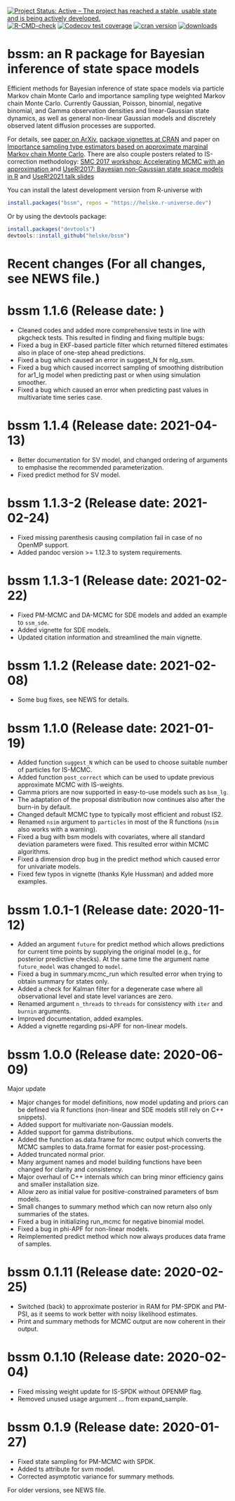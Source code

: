 [![Project Status: Active – The project has reached a stable, usable state and is being actively developed.](https://www.repostatus.org/badges/latest/active.svg)](https://www.repostatus.org/#active)
[![R-CMD-check](https://github.com/helske/bssm/workflows/R-CMD-check/badge.svg)](https://github.com/helske/bssm/actions)
[![Codecov test coverage](https://codecov.io/gh/helske/bssm/branch/master/graph/badge.svg)](https://codecov.io/gh/helske/bssm?branch=master)
[![cran version](http://www.r-pkg.org/badges/version/bssm)](http://cran.r-project.org/package=bssm)
[![downloads](http://cranlogs.r-pkg.org/badges/bssm)](http://cranlogs.r-pkg.org/badges/bssm)



bssm: an R package for Bayesian inference of state space models
==========================================================================

Efficient methods for Bayesian inference of state space models via particle Markov 
chain Monte Carlo and importance sampling type weighted Markov chain Monte Carlo. 
Currently Gaussian, Poisson, binomial, negative binomial, and Gamma observation densities 
and linear-Gaussian state dynamics, as well as general non-linear Gaussian models and discretely observed latent diffusion processes are supported.

For details, see [paper on ArXiv](https://arxiv.org/abs/2101.08492), [package vignettes at CRAN](https://cran.r-project.org/web/packages/bssm/index.html) and paper on [Importance sampling type estimators based on approximate marginal Markov chain Monte Carlo](https://onlinelibrary.wiley.com/doi/abs/10.1111/sjos.12492). There are also couple posters related to IS-correction methodology: [SMC 2017 workshop: Accelerating MCMC with an approximation ](http://users.jyu.fi/~jovetale/posters/SMC2017) and [UseR!2017: Bayesian non-Gaussian state space models in R](http://users.jyu.fi/~jovetale/posters/user2017.pdf) and [UseR!2021 talk slides](https://jounihelske.netlify.app/talk/user2021/)

You can install the latest development version from R-universe with 

```R
install.packages("bssm", repos = "https://helske.r-universe.dev")
```

Or by using the devtools package:

```R
install.packages("devtools")
devtools::install_github("helske/bssm")
```

Recent changes (For all changes, see NEWS file.)
==========================================================================

bssm 1.1.6 (Release date: )
==============
   * Cleaned codes and added more comprehensive tests in line with pkgcheck 
     tests. This resulted in finding and fixing multiple bugs:
   * Fixed a bug in EKF-based particle filter which returned filtered estimates 
     also in place of one-step ahead predictions.
   * Fixed a bug which caused an error in suggest_N for nlg_ssm.
   * Fixed a bug which caused incorrect sampling of smoothing distribution for 
     ar1_lg model when predicting past or when using simulation smoother.
   * Fixed a bug which caused an error when predicting past values in 
     multivariate time series case.
   
bssm 1.1.4 (Release date: 2021-04-13)
==============
   * Better documentation for SV model, and changed ordering of arguments to emphasise the 
     recommended parameterization.
   * Fixed predict method for SV model.
     
bssm 1.1.3-2 (Release date: 2021-02-24)
==============
   * Fixed missing parenthesis causing compilation fail in case of no OpenMP support.
   * Added pandoc version >= 1.12.3 to system requirements.
   
bssm 1.1.3-1 (Release date: 2021-02-22)
==============
   * Fixed PM-MCMC and DA-MCMC for SDE models and added an example to `ssm_sde`.
   * Added vignette for SDE models.
   * Updated citation information and streamlined the main vignette.
   
bssm 1.1.2 (Release date: 2021-02-08)
==============
   * Some bug fixes, see NEWS for details.

bssm 1.1.0 (Release date: 2021-01-19)
==============

   * Added function `suggest_N` which can be used to choose 
     suitable number of particles for IS-MCMC.
   * Added function `post_correct` which can be used to update 
     previous approximate MCMC with IS-weights.
   * Gamma priors are now supported in easy-to-use models such as `bsm_lg`. 
   * The adaptation of the proposal distribution now continues also after the burn-in by default. 
   * Changed default MCMC type to typically most efficient and robust IS2.
   * Renamed `nsim` argument to `particles` in most of the R functions (`nsim` also works with a warning).
   * Fixed a bug with bsm models with covariates, where all standard deviation parameters were fixed. 
     This resulted error within MCMC algorithms.
   * Fixed a dimension drop bug in the predict method which caused error for univariate models.
   * Fixed few typos in vignette (thanks Kyle Hussman) and added more examples.
   
bssm 1.0.1-1 (Release date: 2020-11-12)
==============

  * Added an argument `future` for predict method which allows 
    predictions for current time points by supplying the original model 
    (e.g., for posterior predictive checks). 
    At the same time the argument name `future_model` was changed to `model`.
  * Fixed a bug in summary.mcmc_run which resulted error when 
    trying to obtain summary for states only.
  * Added a check for Kalman filter for a degenerate case where all 
    observational level and state level variances are zero.
  * Renamed argument `n_threads` to `threads` for consistency 
    with `iter` and `burnin` arguments.
  * Improved documentation, added examples.
  * Added a vignette regarding psi-APF for non-linear models.
  
bssm 1.0.0 (Release date: 2020-06-09)
==============
Major update

  * Major changes for model definitions, now model updating and priors 
    can be defined via R functions (non-linear and SDE models still rely on C++ snippets).
  * Added support for multivariate non-Gaussian models.
  * Added support for gamma distributions.
  * Added the function as.data.frame for mcmc output which converts the MCMC samples 
    to data.frame format for easier post-processing.
  * Added truncated normal prior.
  * Many argument names and model building functions have been changed for clarity and consistency.
  * Major overhaul of C++ internals which can bring minor efficiency gains and smaller installation size.
  * Allow zero as initial value for positive-constrained parameters of bsm models.
  * Small changes to summary method which can now return also only summaries of the states.
  * Fixed a bug in initializing run_mcmc for negative binomial model. 
  * Fixed a bug in phi-APF for non-linear models.
  * Reimplemented predict method which now always produces data frame of samples.
  
bssm 0.1.11 (Release date: 2020-02-25)
==============
  * Switched (back) to approximate posterior in RAM for PM-SPDK and PM-PSI, 
    as it seems to work better with noisy likelihood estimates.
  * Print and summary methods for MCMC output are now coherent in their output.
  
bssm 0.1.10 (Release date: 2020-02-04)
==============
  * Fixed missing weight update for IS-SPDK without OPENMP flag.
  * Removed unused usage argument ... from expand_sample.
  
bssm 0.1.9 (Release date: 2020-01-27)
==============
  * Fixed state sampling for PM-MCMC with SPDK.
  * Added ts attribute for svm model.
  * Corrected asymptotic variance for summary methods.
  
For older versions, see NEWS file.
